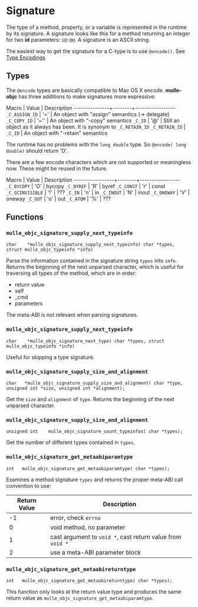 # Signature

The type of a method, property, or a variable is represented in the runtime
by its signature. A signature looks like this for a method returning an integer for two **id** parameters: `i@:@@`. A signature is an ASCII string.

The easiest way to get the signature for a C-type is to use
`@encode()`. See [Type Encodings](//developer.apple.com/library/content/documentation/Cocoa/Conceptual/ObjCRuntimeGuide/Articles/ocrtTypeEncodings.html)

## Types

The `@encode` types are basically compatible to Mac OS X encode.
**mulle-objc** has three additions to make signatures more expressive:


Macro          | Value  | Description
---------------+--------+-----------------
`_C_ASSIGN_ID` |  '='   | An object with "assign" semantics (-> delegate)
`_C_COPY_ID`   |  '~''  | An object with "-copy" semantics
`_C_ID`        | '@'    | Still an object as it always has been. It is synonym to `_C_RETAIN_ID`
`_C_RETAIN_ID` |  `_C_ID` | An object with "-retain" semantics


The runtime has no problems with the `long double` type. So `@encode( long double)`
should return 'D'.

There are a few encode characters which are not supported or meaningless now.
These might be reused in the future.


Macro            | Value  | Description
-----------------+--------+-----------------
`_C_BYCOPY`      | 'O'    | bycopy
`_C_BYREF`       | 'R'    | byref
`_C_CONST`       | 'r'    | const
`_C_GCINVISIBLE` | '!'    | ???
`_C_IN`          | 'n'    | in
`_C_INOUT`       | 'N'    | inout
`_C_ONEWAY`      | 'V'    | oneway
`_C_OUT`         | 'o'    | out
`_C_ATOM`        | '%'    | ???


## Functions

### `mulle_objc_signature_supply_next_typeinfo`

```
char    *mulle_objc_signature_supply_next_typeinfo( char *types, struct mulle_objc_typeinfo *info)
```

Parse the information contained in the signature string `types` into `info`.
Returns the beginning of the next unparsed character, which is useful for
traversing all types of the method, which are in order:

* return value
* self
* _cmd
* parameters

The meta-ABI is not relevant when parsing signatures.



### `mulle_objc_signature_supply_next_typeinfo`

```
char    *mulle_objc_signature_next_type( char *types, struct mulle_objc_typeinfo *info)
```

Useful for skipping a type signature.


### `mulle_objc_signature_supply_size_and_alignment`

```
char   *mulle_objc_signature_supply_size_and_alignment( char *type, unsigned int *size, unsigned int *alignment);
```

Get the `size` and `alignment` of `type`. Returns the beginning of the next
unparsed character.


### `mulle_objc_signature_supply_size_and_alignment`

```
unsigned int    mulle_objc_signature_count_typeinfos( char *types);
```

Get the number of different types contained in `types`.


### `mulle_objc_signature_get_metaabiparamtype`

```
int   mulle_objc_signature_get_metaabiparamtype( char *types);
```

Examines a method signature `types` and returns the proper meta-ABI call
convention to use:

Return Value | Description
-------------|-----------------------
-1           | error, check `errno`
0            | void method, no parameter
1            | cast argument to `void *`, cast return value from `void *`
2            | use a meta-ABI parameter block


### `mulle_objc_signature_get_metaabireturntype`

```
int   mulle_objc_signature_get_metaabireturntype( char *types);
```

This function only looks at the return value type and produces the same return value as `mulle_objc_signature_get_metaabiparamtype`.
